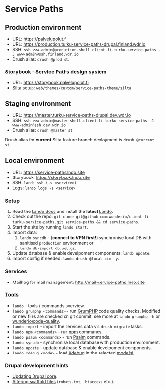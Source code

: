 # Service Paths

## Production environment

- URL: <https://palvelupolut.fi>
- URL: <https://production.turku-service-paths-drupal.finland.wdr.io>
- SSH: `ssh www-admin@production-shell.client-fi-turku-service-paths -J www-admin@ssh.finland.wdr.io`
- Drush alias: `drush @prod st`.

### Storybook - Service Paths design system

- URL: <https://storybook.palvelupolut.fi>
- Silta setup: `web/themes/custom/service-paths-theme/silta`

## Staging environment

- URL: <https://master.turku-service-paths-drupal.dev.wdr.io>
- SSH: `ssh www-admin@master-shell.client-fi-turku-service-paths -J www-admin@ssh.dev.wdr.io`
- Drush alias: `drush @master st`

Drush alias for **current** Silta feature branch deployment is `drush @current st`.

## Local environment

- URL: <https://service-paths.lndo.site>
- Storybook: <https://storybook.lndo.site>
- SSH: `lando ssh (-s <service>)`
- Logs: `lando logs -s <service>`

### Setup

1. Read the [Lando docs](https://docs.lando.dev/) and install the **latest** [Lando](https://github.com/lando/lando/releases).
2. Check out the repo: `git clone git@github.com:wunderio/client-fi-turku-service-paths.git service-paths && cd service-paths`.
3. Start the site by running `lando start`.
4. Import data:
   1. `lando syncdb` - (**connect to VPN first!**) synchronise local DB with sanitised `production` environment or
   2. `lando db-import db.sql.gz`.
5. Update database & enable develpoment components: `lando update`.
6. Import config if needed: `lando drush @local cim -y`.

### Services

- Mailhog for mail management: <http://mail-service-paths.lndo.site>

### [Tools](https://docs.lando.dev/core/v3/tooling.html)

- `lando` - tools / commands overview.
- `lando grumphp <commands>` - run [GrumPHP](https://github.com/phpro/grumphp) code quality checks. Modified or new files are checked on git commit, see more at `lando grumphp -h` or [wunderio/code-quality](https://github.com/wunderio/code-quality).
- `lando import` - import the services data via `drush migrate` tasks.
- `lando npm <commands>` - run [npm](https://www.npmjs.com/) commands.
- `lando psalm <commands>` - run [Psalm](https://psalm.dev/) commands.
- `lando syncdb` - synchronise local database with production environment.
- `lando update` - update database & enable develpoment components.
- `lando xdebug <mode>` - load [Xdebug](https://xdebug.org/) in the selected [mode(s)](https://xdebug.org/docs/all_settings#mode).

### Drupal development hints

- [Updating Drupal core](https://www.drupal.org/docs/updating-drupal/updating-drupal-core-via-composer).
- [Altering scaffold files](https://www.drupal.org/docs/develop/using-composer/using-drupals-composer-scaffold#toc_4) (`robots.txt`, `.htaccess` etc.).

